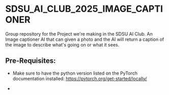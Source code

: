 # SDSU_AI_CLUB_2025_IMAGE_CAPTIONER
Group repository for the Project we're making in the SDSU AI Club. An Image captioner AI that can given a photo and the AI will return a caption of the image to describe what's going on or what it sees.

## Pre-Requisites: 

- Make sure to have the python version listed on the PyTorch documentation installed:
https://pytorch.org/get-started/locally/

- 